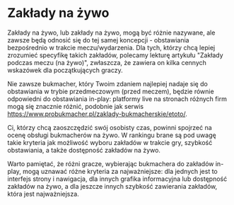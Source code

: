 # Zakłady na żywo


Zakłady na żywo, lub zakłady na żywo, mogą być różnie nazywane, ale zawsze będą odnosić się do tej samej koncepcji - obstawiania bezpośrednio w trakcie meczu/wydarzenia. Dla tych, którzy chcą lepiej zrozumieć specyfikę takich zakładów, polecamy lekturę artykułu "Zakłady podczas meczu (na żywo)", zwłaszcza, że zawiera on kilka cennych wskazówek dla początkujących graczy.

Nie zawsze bukmacher, który Twoim zdaniem najlepiej nadaje się do obstawiania w trybie przedmeczowym (przed meczem), będzie równie odpowiedni do obstawiania in-play: platformy live na stronach różnych firm mogą się znacznie różnić, podobnie jak serwis https://www.probukmacher.pl/zaklady-bukmacherskie/etoto/.

Ci, którzy chcą zaoszczędzić swój osobisty czas, powinni spojrzeć na ocenę obsługi bukmacherów na żywo. W rankingu brane są pod uwagę takie kryteria jak możliwość wyboru zakładów w trakcie gry, szybkość obstawiania, a także dostępność zakładów na żywo.

Warto pamiętać, że różni gracze, wybierając bukmachera do zakładów in-play, mogą uznawać różne kryteria za najważniejsze: dla jednych jest to interfejs strony i nawigacja, dla innych grafika informacyjna lub dostępność zakładów na żywo, a dla jeszcze innych szybkość zawierania zakładów, która jest najważniejsza.
